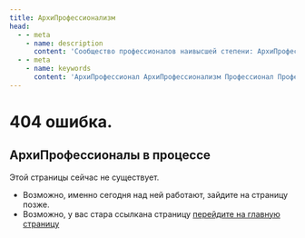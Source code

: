 ```yaml
---
title: АрхиПрофессионализм
head:
  - - meta
    - name: description
      content: 'Сообщество профессионалов наивысшей степени: АрхиПрофессионалов - это официальный Партнер Сбербанка'
  - - meta
    - name: keywords 
      content: 'АрхиПрофессионал АрхиПрофессионализм Профессионал Профессионализм'
---
```



# 404 ошибка.

## АрхиПрофессионалы в процессе


Этой страницы сейчас не существует.

- Возможно, именно сегодня над ней работают, зайдите на страницу позже.
- Возможно, у вас стара ссылкана страницу [перейдите на главную страницу](/)
